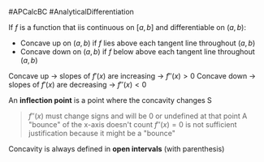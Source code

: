 
#APCalcBC #AnalyticalDifferentiation

If $f$ is a function that iis continuous on $[a, b]$ and differentiable on $(a, b)$:

- Concave up on $(a, b)$ if $f$ lies above each tangent line throughout $(a, b)$
- Concave down on $(a, b)$ if $f$ below above each tangent line throughout $(a, b)$

Concave up -> slopes of $f'(x)$ are increasing -> $f''(x) > 0$
Concave down -> slopes of $f'(x)$ are decreasing -> $f''(x) < 0$

An **inflection point** is a point where the concavity changes S
> $f''(x)$ must change signs and will be 0 or undefined at that point
> A "bounce" of the x-axis doesn't count
> $f''(x)=0$ is not sufficient justification because it might be a "bounce"

Concavity is always defined in **open intervals** (with parenthesis)
